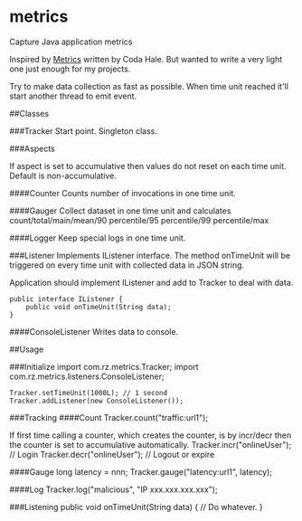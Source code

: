 metrics
=======

Capture Java application metrics

Inspired by [Metrics](http://metrics.codahale.com/) written by Coda Hale. But wanted to write a very light one just enough for my projects.

Try to make data collection as fast as possible. When time unit reached it'll start another thread to emit event.

##Classes

###Tracker
Start point. Singleton class.

###Aspects

If aspect is set to accumulative then values do not reset on each time unit. Default is non-accumulative.

####Counter
Counts number of invocations in one time unit.

####Gauger
Collect dataset in one time unit and calculates count/total/main/mean/90 percentile/95 percentile/99 percentile/max

####Logger
Keep special logs in one time unit.

###Listener
Implements IListener interface. The method onTimeUnit will be triggered on every time unit with collected data in JSON string.

Application should implement IListener and add to Tracker to deal with data.

    public interface IListener {
        public void onTimeUnit(String data);
    }

####ConsoleListener
Writes data to console.

##Usage

###Initialize
    import com.rz.metrics.Tracker;
    import com.rz.metrics.listeners.ConsoleListener;
    
    Tracker.setTimeUnit(1000L); // 1 second
    Tracker.addListener(new ConsoleListener());

###Tracking
####Count
    Tracker.count("traffic:url1");

If first time calling a counter, which creates the counter, is by incr/decr then the counter is set to accumulative automatically.
    Tracker.incr("onlineUser"); // Login
    Tracker.decr("onlineUser"); // Logout or expire

####Gauge
    long latency = nnn;
    Tracker.gauge("latency:url1", latency);

####Log
    Tracker.log("malicious", "IP xxx.xxx.xxx.xxx");

###Listening
    public void onTimeUnit(String data) {
        // Do whatever.
    }
